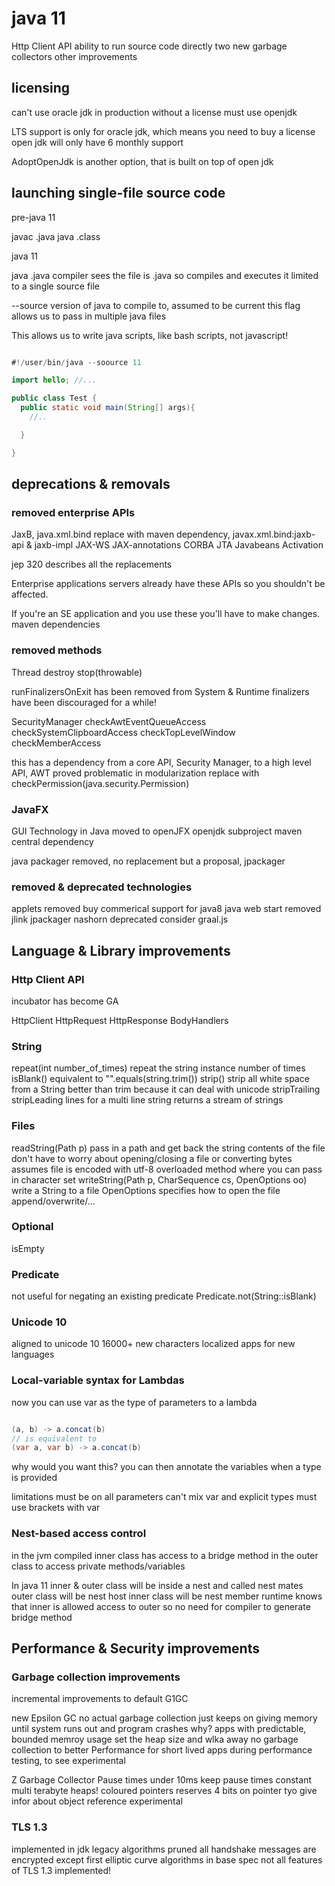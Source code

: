 # java 11

Http Client API
ability to run source code directly
two new garbage collectors
other improvements

## licensing

can't use oracle jdk in production without a license
must use openjdk

LTS support is only for oracle jdk, which means you need to buy a license
open jdk will only have 6 monthly support

AdoptOpenJdk is another option, that is built on top of open jdk

## launching single-file source code

pre-java 11

javac .java
java .class

java 11

java .java
compiler sees the file is .java so compiles and executes it
limited to a single source file

--source <version> version of java to compile to, assumed to be current
  this flag allows us to pass in multiple java files

This allows us to write java scripts, like bash scripts, not javascript!

```java

#!/user/bin/java --soource 11

import hello; //...

public class Test {
  public static void main(String[] args){
    //..

  }

}

```

## deprecations & removals

### removed enterprise APIs

JaxB, java.xml.bind
  replace with maven dependency, javax.xml.bind:jaxb-api & jaxb-impl
JAX-WS
JAX-annotations
CORBA
JTA
Javabeans Activation

jep 320 describes all the replacements

Enterprise applications servers already have these APIs so you shouldn't be affected.

If you're an SE application and you use these you'll have to make changes.
maven dependencies

### removed methods

Thread
  destroy
  stop(throwable)

runFinalizersOnExit has been removed from System & Runtime
  finalizers have been discouraged for a while!

SecurityManager
  checkAwtEventQueueAccess
  checkSystemClipboardAccess
  checkTopLevelWindow
  checkMemberAccess

this has a dependency from a core API, Security Manager, to a high level API, AWT
  proved problematic in modularization
  replace with checkPermission(java.security.Permission)

### JavaFX

GUI Technology in Java
moved to openJFX
  openjdk subproject
maven central dependency

java packager removed, no replacement but a proposal, jpackager

### removed & deprecated technologies

applets removed
  buy commerical support for java8
java web start removed
  jlink
  jpackager
nashorn deprecated
  consider graal.js

## Language & Library improvements

### Http Client API

incubator has become GA

HttpClient
HttpRequest
HttpResponse
BodyHandlers

### String

repeat(int number_of_times)
  repeat the string instance number of times
isBlank()
  equivalent to "".equals(string.trim())
strip()
  strip all white space from a String
  better than trim because it can deal with unicode
stripTrailing
stripLeading
lines
  for a multi line string returns a stream of strings

### Files

readString(Path p)
  pass in a path and get back the string contents of the file
  don't have to worry about opening/closing a file or converting bytes
  assumes file is encoded with utf-8
  overloaded method where you can pass in character set
writeString(Path p, CharSequence cs, OpenOptions oo)
  write a String to a file
  OpenOptions specifies how to open the file
    append/overwrite/...

### Optional

isEmpty

### Predicate

not
  useful for negating an existing predicate
  Predicate.not(String::isBlank)

### Unicode 10

aligned to unicode 10
16000+ new characters
localized apps for new languages

### Local-variable syntax for Lambdas

now you can use var as the type of parameters to a lambda

```java

(a, b) -> a.concat(b)
// is equivalent to
(var a, var b) -> a.concat(b)

```

why would you want this?
you can then annotate the variables when a type is provided

limitations
  must be on all parameters
  can't mix var and explicit types
  must use brackets with var

### Nest-based access control

in the jvm
compiled inner class has access to a bridge method in the outer class to access private methods/variables

In java 11 inner & outer class will be inside a nest
and called nest mates
outer class will be nest host
inner class will be nest member
runtime knows that inner is allowed access to outer
  so no need for compiler to generate bridge method

## Performance & Security improvements

### Garbage collection improvements

incremental improvements to default G1GC

new Epsilon GC
  no actual garbage collection
  just keeps on giving memory until system runs out and program crashes
  why?
    apps with predictable, bounded memroy usage
    set the heap size and wlka away
    no garbage collection to better Performance
    for short lived apps
    during performance testing, to see
  experimental

Z Garbage Collector
  Pause times under 10ms
  keep pause times constant
  multi terabyte heaps!
  coloured pointers
    reserves 4 bits on pointer tyo give infor about object reference
  experimental

### TLS 1.3

implemented in jdk
  legacy algorithms pruned
  all handshake messages are encrypted except first
  elliptic curve algorithms in base spec
not all features of TLS 1.3 implemented!
